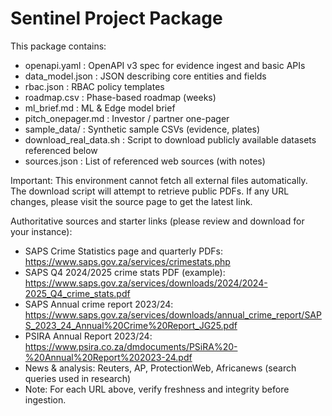 Sentinel Project Package
========================

This package contains:
- openapi.yaml : OpenAPI v3 spec for evidence ingest and basic APIs
- data_model.json : JSON describing core entities and fields
- rbac.json : RBAC policy templates
- roadmap.csv : Phase-based roadmap (weeks)
- ml_brief.md : ML & Edge model brief
- pitch_onepager.md : Investor / partner one-pager
- sample_data/ : Synthetic sample CSVs (evidence, plates)
- download_real_data.sh : Script to download publicly available datasets referenced below
- sources.json : List of referenced web sources (with notes)

Important: This environment cannot fetch all external files automatically. The download script will attempt to retrieve public PDFs. If any URL changes, please visit the source page to get the latest link.

Authoritative sources and starter links (please review and download for your instance):
- SAPS Crime Statistics page and quarterly PDFs: https://www.saps.gov.za/services/crimestats.php
- SAPS Q4 2024/2025 crime stats PDF (example): https://www.saps.gov.za/services/downloads/2024/2024-2025_Q4_crime_stats.pdf
- SAPS Annual crime report 2023/24: https://www.saps.gov.za/services/downloads/annual_crime_report/SAPS_2023_24_Annual%20Crime%20Report_JG25.pdf
- PSIRA Annual Report 2023/24: https://www.psira.co.za/dmdocuments/PSiRA%20-%20Annual%20Report%202023-24.pdf
- News & analysis: Reuters, AP, ProtectionWeb, Africanews (search queries used in research)
- Note: For each URL above, verify freshness and integrity before ingestion.